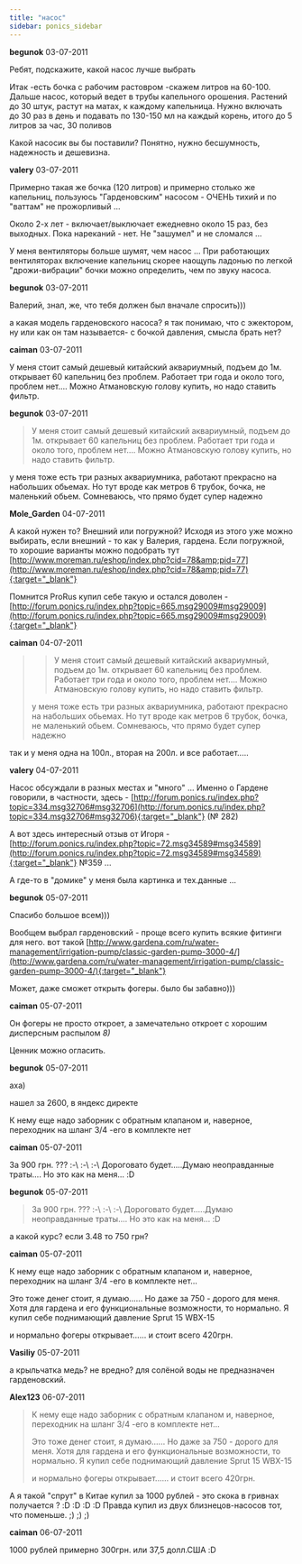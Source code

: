 ```yaml
---
title: "насос"
sidebar: ponics_sidebar
---
```


**begunok** 03-07-2011

Ребят, подскажите, какой насос лучше выбрать

Итак -есть бочка с рабочим растовром -скажем литров на 60-100. Дальше насос, который ведет в трубы капельного орошения. Растений до 30 штук, растут на матах, к каждому капельница. Нужно включать до 30 раз в день и подавать по 130-150 мл на каждый корень, итого до 5 литров за час, 30 поливов

Какой насосик вы бы поставили? Понятно, нужно бесшумность, надежность и дешевизна.


**valery** 03-07-2011

Примерно такая же бочка (120 литров) и примерно столько же капельниц, пользуюсь "Гарденовским" насосом - ОЧЕНЬ тихий и по "ваттам" не прожорливый ...

Около 2-х лет - включает/выключает ежедневно около 15 раз, без выходных. Пока нареканий - нет. Не "зашумел" и не сломался ...

У меня вентиляторы больше шумят, чем насос ... При работающих вентиляторах включение капельниц скорее наощупь ладонью по легкой "дрожи-вибрации" бочки можно определить, чем по звуку насоса.


**begunok** 03-07-2011

Валерий, знал, же, что тебя должен был вначале спросить)))

а какая модель гарденовского насоса? я так понимаю, что с эжектором, ну или как он там называется- с бочкой давления, смысла брать нет?


**caiman** 03-07-2011

У меня стоит самый дешевый китайский аквариумный, подъем до 1м. открывает 60 капельниц без проблем. Работает три года и около того, проблем нет.... Можно Атмановскую голову купить, но надо ставить фильтр.


**begunok** 03-07-2011

> У меня стоит самый дешевый китайский аквариумный, подъем до 1м. открывает 60 капельниц без проблем. Работает три года и около того, проблем нет.... Можно Атмановскую голову купить, но надо ставить фильтр.

у меня тоже есть три разных аквариумника, работают прекрасно на набольших обьемах. Но тут вроде как метров 6 трубок, бочка, не маленький обьем. Сомневаюсь, что прямо будет супер надежно


**Mole_Garden** 04-07-2011

А какой нужен то? Внешний или погружной? Исходя из этого уже можно выбирать, если внешний - то как у Валерия, гардена. Если погружной, то хорошие варианты можно подобрать тут [http://www.moreman.ru/eshop/index.php?cid=78&amp;pid=77](http://www.moreman.ru/eshop/index.php?cid=78&amp;pid=77){:target="_blank"} 

Помнится ProRus купил себе такую и остался доволен - [http://forum.ponics.ru/index.php?topic=665.msg29009#msg29009](http://forum.ponics.ru/index.php?topic=665.msg29009#msg29009){:target="_blank"}


**caiman** 04-07-2011

> > У меня стоит самый дешевый китайский аквариумный, подъем до 1м. открывает 60 капельниц без проблем. Работает три года и около того, проблем нет.... Можно Атмановскую голову купить, но надо ставить фильтр.
> 
> 
> 
> у меня тоже есть три разных аквариумника, работают прекрасно на набольших обьемах. Но тут вроде как метров 6 трубок, бочка, не маленький обьем. Сомневаюсь, что прямо будет супер надежно

так и у меня одна на 100л., вторая на 200л. и все работает.....


**valery** 04-07-2011

Насос обсуждали в разных местах и "много" ... Именно о Гардене говорили, в частности, здесь - [http://forum.ponics.ru/index.php?topic=334.msg32706#msg32706](http://forum.ponics.ru/index.php?topic=334.msg32706#msg32706){:target="_blank"} (№ 282)

А вот здесь интересный отзыв от Игоря - [http://forum.ponics.ru/index.php?topic=72.msg34589#msg34589](http://forum.ponics.ru/index.php?topic=72.msg34589#msg34589){:target="_blank"} №359 ...

А где-то в "домике" у меня была картинка и тех.данные ...


**begunok** 05-07-2011

Спасибо большое всем)))

Вообщем выбрал гарденовский - проще всего купить всякие фитинги для него. вот такой [http://www.gardena.com/ru/water-management/irrigation-pump/classic-garden-pump-3000-4/](http://www.gardena.com/ru/water-management/irrigation-pump/classic-garden-pump-3000-4/){:target="_blank"}

Может, даже сможет открыть фогеры. было бы забавно)))


**caiman** 05-07-2011

Он фогеры не просто откроет, а замечательно откроет с хорошим дисперсным распылом *8)*

Ценник можно огласить.


**begunok** 05-07-2011

аха)

нашел за 2600, в яндекс директе

К нему еще надо заборник с обратным клапаном и, наверное, переходник на шланг 3/4 -его в комплекте нет


**caiman** 05-07-2011

За 900 грн. ??? :-\ :-\ :-\ Дороговато будет.....Думаю неоправданные траты.... Но это как на меня... :D


**begunok** 05-07-2011

> За 900 грн. ??? :-\ :-\ :-\ Дороговато будет.....Думаю неоправданные траты.... Но это как на меня... :D

а какой курс? если 3.48 то 750 грн?


**caiman** 05-07-2011

К нему еще надо заборник с обратным клапаном и, наверное, переходник на шланг 3/4 -его в комплекте нет...

Это тоже денег стоит, я думаю...... Но даже за 750 - дорого для меня. Хотя для гардена и его функциональные возможности, то нормально. Я купил себе поднимающий давление Sprut 15 WBX-15

и нормально фогеры открывает...... и стоит всего 420грн.


**Vasiliy** 05-07-2011

а крыльчатка медь? не вредно? для солёной воды не предназначен гарденовский.


**Alex123** 06-07-2011

> К нему еще надо заборник с обратным клапаном и, наверное, переходник на шланг 3/4 -его в комплекте нет...
> 
> Это тоже денег стоит, я думаю...... Но даже за 750 - дорого для меня. Хотя для гардена и его функциональные возможности, то нормально. Я купил себе поднимающий давление Sprut 15 WBX-15
> 
> и нормально фогеры открывает...... и стоит всего 420грн.

А я такой "спрут" в Китае купил за 1000 рублей - это скока в гривнах получается ? :D :D :D :D Правда купил из двух близнецов-насосов тот, что поменьше. ;) ;) ;)


**caiman** 06-07-2011

1000 рублей примерно 300грн. или 37,5 долл.США :D


